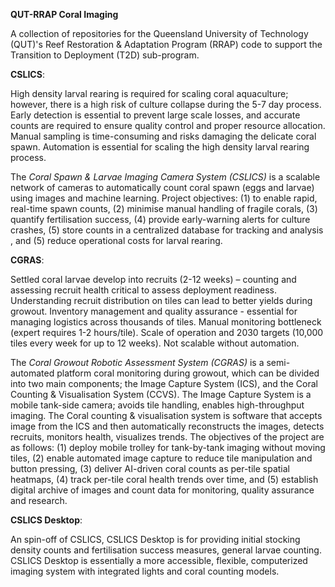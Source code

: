 **QUT-RRAP Coral Imaging**

A collection of repositories for the Queensland University of Technology (QUT)'s Reef Restoration & Adaptation Program (RRAP) code to support the Transition to Deployment (T2D) sub-program.

**CSLICS**:

High density larval rearing is required for scaling coral aquaculture; however, there is a high risk of culture collapse during the 5-7 day process. Early detection is essential to prevent large scale losses, and accurate counts are required to ensure quality control and proper resource allocation. Manual sampling is time-consuming and risks damaging the delicate coral spawn. Automation is essential for scaling the high density larval rearing process. 

The _Coral Spawn & Larvae Imaging Camera System (CSLICS)_ is a scalable network of cameras to automatically count coral spawn (eggs and larvae) using images and machine learning. Project objectives​: (1) to enable rapid, real-time spawn counts​, (2) minimise manual handling of fragile corals​, (3) quantify fertilisation success​, (4) provide early-warning alerts for culture crashes, (5) store counts in a centralized database for tracking and analysis​, and (5) reduce operational costs for larval rearing.


**CGRAS**:

Settled coral larvae develop into recruits (2-12 weeks) – counting and assessing recruit health critical to assess deployment readiness​. Understanding recruit distribution on tiles can lead to better yields during growout​. Inventory management and quality assurance - essential for managing logistics across thousands of tiles​. Manual monitoring bottleneck (expert requires 1-2 hours/tile)​. Scale of operation and 2030 targets (10,000 tiles every week for up to 12 weeks)​. Not scalable without automation.
    
The _Coral Growout Robotic Assessment System (CGRAS)_ is a semi-automated platform coral monitoring during growout​, which can be divided into two main components; the Image Capture System (ICS), and the Coral Counting & Visualisation System (CCVS). The Image Capture System is a mobile tank-side camera; avoids tile handling, enables high-throughput imaging​. The Coral counting & visualisation system is software that accepts image from the ICS and then automatically reconstructs the images, detects recruits, monitors health, visualizes trends. The objectives of the project are as follows: (1) deploy mobile trolley for tank-by-tank imaging without moving tiles​, (2) enable automated image capture to reduce tile manipulation and button pressing​, (3) deliver AI-driven coral counts as per-tile spatial heatmaps​, (4) track per-tile coral health trends over time​, and (5) establish digital archive of images and count data for monitoring, quality assurance and research.


**CSLICS Desktop**:

An spin-off of CSLICS, CSLICS Desktop is for providing initial stocking density counts and fertilisation success measures, general larvae counting​. CSLICS Desktop is essentially a more accessible, flexible, computerized imaging system with integrated lights and coral counting models.
